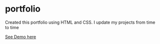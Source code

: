 # portfolio

Created this portfolio using HTML and CSS.
I update my projects from time to time

[See Demo here](https://pujarini-portfolio.netlify.app/)
